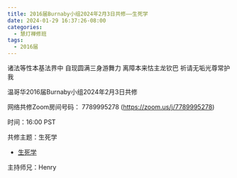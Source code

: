 ```yaml
---
title: 2016届Burnaby小组2024年2月3日共修——生死学
date: 2024-01-29 16:37:26-08:00
categories:
  - 慧灯禅修班
tags:
  - 2016届
---
```

诸法等性本基法界中 自现圆满三身游舞力 离障本来怙主龙钦巴 祈请无垢光尊常护我

温哥华2016届Burnaby小组2024年2月3日共修

网络共修Zoom房间号码： 7789995278 (<https://zoom.us/j/7789995278>)

时间：16:00 PST

共修主题：生死学

* [生死学](https://fohuifayu.com/index.php/huideng-jiangtang/fofa-jianxiu/sheng-yu-si/5798-l21004)



主持师兄：Henry
